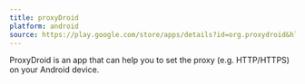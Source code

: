 ```yaml
---
title: proxyDroid
platform: android
source: https://play.google.com/store/apps/details?id=org.proxydroid&hl=en
---
```


ProxyDroid is an app that can help you to set the proxy (e.g. HTTP/HTTPS) on your Android device.
